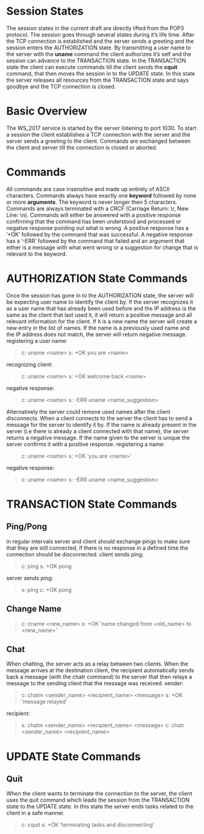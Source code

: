 Session States
==============

The session states in the current draft are directly lifted from the POP3 protocol.
The session goes through several states during it’s life time. After the TCP connection is established and the server sends a greeting and the session enters the AUTHORIZATION state. By transmitting a user name to the server with the **uname** command the client authorizes it’s self and the session can advance to the TRANSACTION state. In the TRANSACTION state the client can execute commands till the client sends the **cquit** command, that then moves the session in to the UPDATE state. In this state the server releases all resources from the TRANSACTION state and says goodbye and the TCP connection is closed.

Basic Overview
==============

The WS\_2017 service is started by the server listening to port 1030. To start a session the client establishes a TCP connection with the server and the server sends a greeting to the client. Commands are exchanged between the client and server till the connection is closed or aborted.

Commands
========

All commands are case insensitive and made up entirely of ASCII characters. Commands always have exactly one **keyword** followed by none or more **arguments**. The keyword is never longer then 5 characters. Commands are always terminated with a CRCF (Carriage Return: \\r, New Line: \\n). Commands will either be answered with a positive response confirming that the command has been understood and processed or negative response pointing out what is wrong.
A positive response has a ’+OK’ followed by the command that was successful. A negative response has a ’-ERR’ followed by the command that failed and an argument that either is a message with what went wrong or a suggestion for change that is relevant to the keyword.

AUTHORIZATION State Commands
============================

Once the session has gone in to the AUTHORIZATION state, the server will be expecting user name to identify the client by. If the server recognizes it as a user name that has already been used before and the IP address is the same as the client that last used it, it will return a positive message and all relevant information for the client. If it is a new name the server will create a new entry in the list of names. If the name is a previously used name and the IP address does not match, the server will return negative message.
registering a user name:

> c: uname &lt;name&gt;
> s: +OK you are &lt;name&gt;

recognizing client:

> c: uname &lt;name&gt;
> s: +OK welcome back &lt;name&gt;

negative response:

> c: uname &lt;name&gt;
> s: -ERR uname &lt;name\_suggestion&gt;

Alternatively the server could remove used names after the client disconnects. When a client connects to the server the client has to send a message for the server to identify it by. If the name is already present in the server (i.e there is already a client connected with that name), the server returns a negative message. If the name given to the server is unique the server confirms it with a positive response.
registering a name:

> c: uname &lt;name&gt;
> s: +OK ’you are &lt;name&gt;’

negative response:

> c: uname &lt;name&gt;
> s: -ERR uname &lt;name\_suggestion&gt;

TRANSACTION State Commands
==========================

Ping/Pong
---------

in regular intervals server and client should exchange pings to make sure that they are still connected, if there is no response in a defined time the connection should be disconnected.
client sends ping:

> c: ping
> s: +OK pong

server sends ping:

> s: ping
> c: +OK pong

Change Name
-----------

> c: cname &lt;new\_name&gt;
> s: +OK ’name changed from &lt;old\_name&gt; to &lt;new\_name&gt;’

Chat
----

When chatting, the server acts as a relay between two clients. When the message arrives at the destination client, the recipient automatically sends back a message (with the chatr command) to the server that then relays a message to the sending client that the message was received.
sender:

> c: chatm &lt;sender\_name&gt; &lt;recipient\_name&gt; &lt;message&gt;
> s: +OK ’message relayed’

recipient:

> s: chatm &lt;sender\_name&gt; &lt;recipient\_name&gt; &lt;message&gt;
> c: chatr &lt;sender\_name&gt; &lt;recipient\_name&gt;

UPDATE State Commands
=====================

Quit
----

When the client wants to terminate the connection to the server, the client uses the quit command which leads the session from the TRANSACTION state to the UPDATE state. In this state the server ends tasks related to the client in a safe manner.

> c: cquit
> s: +OK ’terminating tasks and disconnecting’
